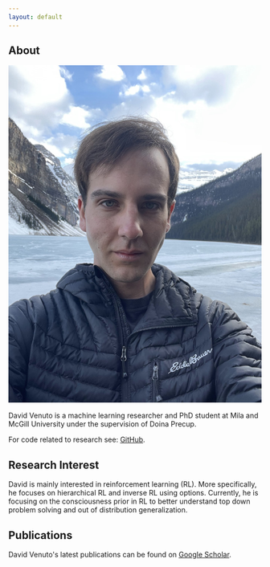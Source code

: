 ```yaml
---
layout: default
---
```


## About

<img class="profile-picture" src="IMG_8052.jpg">

David Venuto is a machine learning researcher and PhD student at Mila and McGill University under the supervision of Doina Precup.  

For code related to research see: [GitHub](https://github.com/dvVenuto).

## Research Interest

David is mainly interested in reinforcement learning (RL). More specifically, he focuses on hierarchical RL and inverse RL using options. Currently, he is focusing on the consciousness prior in RL to better understand top down problem solving and out of distribution generalization.

## Publications 

David Venuto's latest publications can be found on [Google Scholar](https://scholar.google.ca/citations?user=32rbUtYAAAAJ&hl=en).





